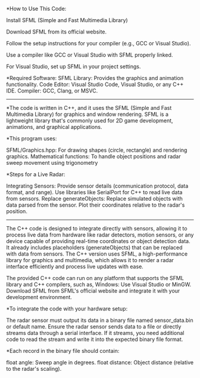 *How to Use This Code:

Install SFML (Simple and Fast Multimedia Library)

Download SFML from its official website.

Follow the setup instructions for your compiler (e.g., GCC or Visual Studio).

Use a compiler like GCC or Visual Studio with SFML properly linked.

For Visual Studio, set up SFML in your project settings.

*Required Software:
SFML Library: Provides the graphics and animation functionality.
Code Editor: Visual Studio Code, Visual Studio, or any C++ IDE.
Compiler: GCC, Clang, or MSVC.

-------------------------------------------------------------------------------------

*The code is written in C++, and it uses the SFML (Simple and Fast Multimedia Library) for graphics and window rendering. SFML is a lightweight library that's commonly used for 2D game development, animations, and graphical applications.

*This program uses:

SFML/Graphics.hpp: For drawing shapes (circle, rectangle) and rendering graphics.
Mathematical functions: To handle object positions and radar sweep movement using trigonometry

*Steps for a Live Radar:

Integrating Sensors:
Provide sensor details (communication protocol, data format, and range).
Use libraries like SerialPort for C++ to read live data from sensors.
Replace generateObjects:
Replace simulated objects with data parsed from the sensor.
Plot their coordinates relative to the radar's position.

-------------------------------------------------------------------------------------

The C++ code is designed to integrate directly with sensors, allowing it to process live data from hardware like radar detectors, motion sensors, or any device capable of providing real-time coordinates or object detection data. It already includes placeholders (generateObjects) that can be replaced with data from sensors.
The C++ version uses SFML, a high-performance library for graphics and multimedia, which allows it to render a radar interface efficiently and process live updates with ease.

The provided C++ code can run on any platform that supports the SFML library and C++ compilers, such as, Windows: Use Visual Studio or MinGW.
Download SFML from SFML's official website and integrate it with your development environment.

*To integrate the code with your hardware setup:

The radar sensor must output its data in a binary file named sensor_data.bin or default name. Ensure the radar sensor sends data to a file or directly streams data through a serial interface. If it streams, you need additional code to read the stream and write it into the expected binary file format. 

*Each record in the binary file should contain:

float angle: Sweep angle in degrees.
float distance: Object distance (relative to the radar's scaling).